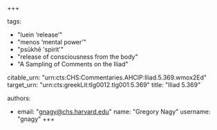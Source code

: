 +++

tags:
- "luein ‘release’"
- "menos ‘mental power’"
- "psūkhē &#39;spirit&#39;"
- "release of consciousness from the body"
- "A Sampling of Comments on the Iliad"

citable_urn: "urn:cts:CHS:Commentaries.AHCIP:Iliad.5.369.wmox2Ed"
target_urn: "urn:cts:greekLit:tlg0012.tlg001:5.369"
title: "Iliad 5.369"

authors:
- email: "gnagy@chs.harvard.edu"
  name: "Gregory Nagy"
  username: "gnagy"
+++

<p> </p>